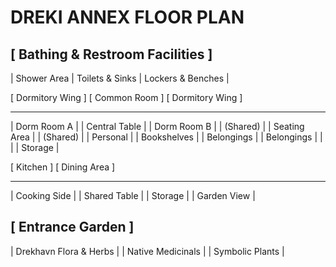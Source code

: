 DREKI ANNEX FLOOR PLAN
=======================

[ Bathing & Restroom Facilities ]
---------------------------------
| Shower Area  | Toilets & Sinks | Lockers & Benches |

[ Dormitory Wing ]            [ Common Room ]            [ Dormitory Wing ]
-----------------            ----------------            -----------------
| Dorm Room A |              |  Central Table  |         | Dorm Room B |
| (Shared)    |              |  Seating Area   |         | (Shared)    |
| Personal    |              |  Bookshelves    |         | Belongings  |
| Belongings  |              |                 |         | Storage     |

[ Kitchen ]                                [ Dining Area ]
-------------                              ----------------
| Cooking Side |                          | Shared Table  |
| Storage      |                          | Garden View   |

[ Entrance Garden ]
--------------------
| Drekhavn Flora & Herbs |
| Native Medicinals      |
| Symbolic Plants         |
